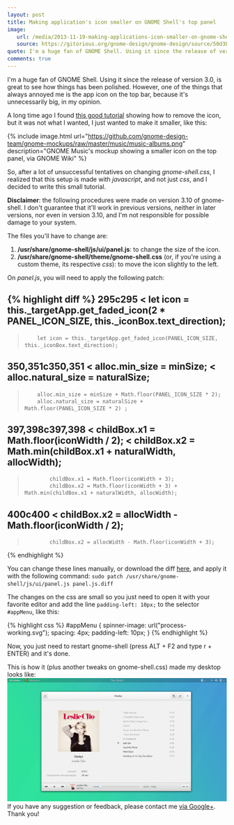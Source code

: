 ```yaml
---
layout: post
title: Making application's icon smaller on GNOME Shell's top panel
image:
   url: /media/2013-11-19-making-applications-icon-smaller-on-gnome-shells-top-panel/cover.jpg
   source: https://gitorious.org/gnome-design/gnome-design/source/50d3b20057f797d8ba37579a9baf9792a92aa0a7:wallpaper/3.12
quote: I'm a huge fan of GNOME Shell. Using it since the release of version 3.0, is great to see how things has been polished.
comments: true
---
```


I'm a huge fan of GNOME Shell. Using it since the release of version 3.0, is great to see how things has been polished. However, one of the things that always annoyed me is the app icon on the top bar, because it's unnecessarily big, in my opinion.

A long time ago I found [this good tutorial](http://www.gregfreeman.org/2011/remove-application-icon-from-gnome-3/) showing how to remove the icon, but it was not what I wanted, I just wanted to make it smaller, like this:

{% include image.html url="https://github.com/gnome-design-team/gnome-mockups/raw/master/music/music-albums.png"  description="GNOME Music's mockup showing a smaller icon on the top panel, via GNOME Wiki" %}

So, after a lot of unsuccessful tentatives on changing *gnome-shell.css*, I realized that this setup is made with *javascript*, and not just *css*, and I decided to write this small tutorial.

<div class="message"><strong>Disclaimer</strong>: the following procedures were made on version 3.10 of gnome-shell. I don't guarantee that it'll work in previous versions, neither in later versions, nor even in version 3.10, and I'm not responsible for possible damage to your system.</div>

The files you'll have to change are:

1. **/usr/share/gnome-shell/js/ui/panel.js**: to change the size of the icon.
2. **/usr/share/gnome-shell/theme/gnome-shell.css** (or, if you're using a custom theme, its respective *css*): to move the icon slightly to the left.

On *panel.js*, you will need to apply the following patch:

{% highlight diff %}
295c295
<         let icon = this._targetApp.get_faded_icon(2 * PANEL_ICON_SIZE, this._iconBox.text_direction);
---
>         let icon = this._targetApp.get_faded_icon(PANEL_ICON_SIZE, this._iconBox.text_direction);
350,351c350,351
<         alloc.min_size = minSize;
<         alloc.natural_size = naturalSize;
---
>         alloc.min_size = minSize + Math.floor(PANEL_ICON_SIZE * 2);
>         alloc.natural_size = naturalSize + Math.floor(PANEL_ICON_SIZE * 2) ;
397,398c397,398
<             childBox.x1 = Math.floor(iconWidth / 2);
<             childBox.x2 = Math.min(childBox.x1 + naturalWidth, allocWidth);
---
>             childBox.x1 = Math.floor(iconWidth + 3);
>             childBox.x2 = Math.floor(iconWidth + 3) + Math.min(childBox.x1 + naturalWidth, allocWidth);
400c400
<             childBox.x2 = allocWidth - Math.floor(iconWidth / 2);
---
>             childBox.x2 = allocWidth - Math.floor(iconWidth + 3);
{% endhighlight %}

You can change these lines manually, or download the diff [here](https://gist.github.com/camporez/8566608/download), and apply it with the following command:
`sudo patch /usr/share/gnome-shell/js/ui/panel.js panel.js.diff`

The changes on the css are small so you just need to open it with your favorite editor and add the line `padding-left: 10px;` to the selector `#appMenu`, like this:

{% highlight css %}
#appMenu {
    spinner-image: url("process-working.svg");
    spacing: 4px;
    padding-left: 10px;
}
{% endhighlight %}

Now, you just need to restart gnome-shell (press ALT + F2 and type r + ENTER) and it's done.

This is how it (plus another tweaks on gnome-shell.css) made my desktop looks like:
![My desktop today](/media/2013-11-19-making-applications-icon-smaller-on-gnome-shells-top-panel/Captura_de_tela_de_2013_11_19_13_12_42.png)
If you have any suggestion or feedback, please contact me [via Google+](http://google.com/+IanCamporezBrunelli). Thank you!
